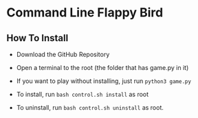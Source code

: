 # Command Line Flappy Bird

## How To Install

- Download the GitHub Repository

- Open a terminal to the root (the folder that has game.py in it)

- If you want to play without installing, just run `python3 game.py`

- To install, run `bash control.sh install` as root

- To uninstall, run `bash control.sh uninstall` as root.